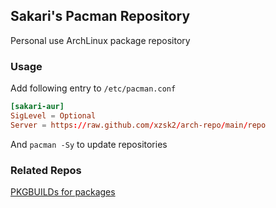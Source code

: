 ## Sakari's Pacman Repository

Personal use ArchLinux package repository

### Usage

Add following entry to `/etc/pacman.conf`

```conf
[sakari-aur]
SigLevel = Optional
Server = https://raw.github.com/xzsk2/arch-repo/main/repo
```

And `pacman -Sy` to update repositories

### Related Repos

[PKGBUILDs for packages](https://github.com/xzsk2/PKGBUILDS)
